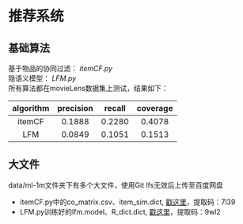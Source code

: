 # 推荐系统
## 基础算法
基于物品的协同过滤： *itemCF.py*  
隐语义模型： *LFM.py*  
所有算法都在movieLens数据集上测试，结果如下：   

| algorithm | precision | recall | coverage |
| :-------: | :-------: | :----: | :------: |
|  itemCF   |  0.1888   | 0.2280 |  0.4078  |
|    LFM    |  0.0849   | 0.1051 |  0.1513  |


## 大文件
data/ml-1m文件夹下有多个大文件，使用Git lfs无效后上传至百度网盘  
* itemCF.py中的co_matrix.csv、item_sim.dict, [戳这里](https://pan.baidu.com/s/1EfFRFIGLStFyOgNa50VK8Q)，提取码：7l39  
* LFM.py训练好的lfm.model、R_dict.dict, [戳这里](https://pan.baidu.com/s/1RxU0iBf8P86j5NEC4idfog)，提取码：9wl2  